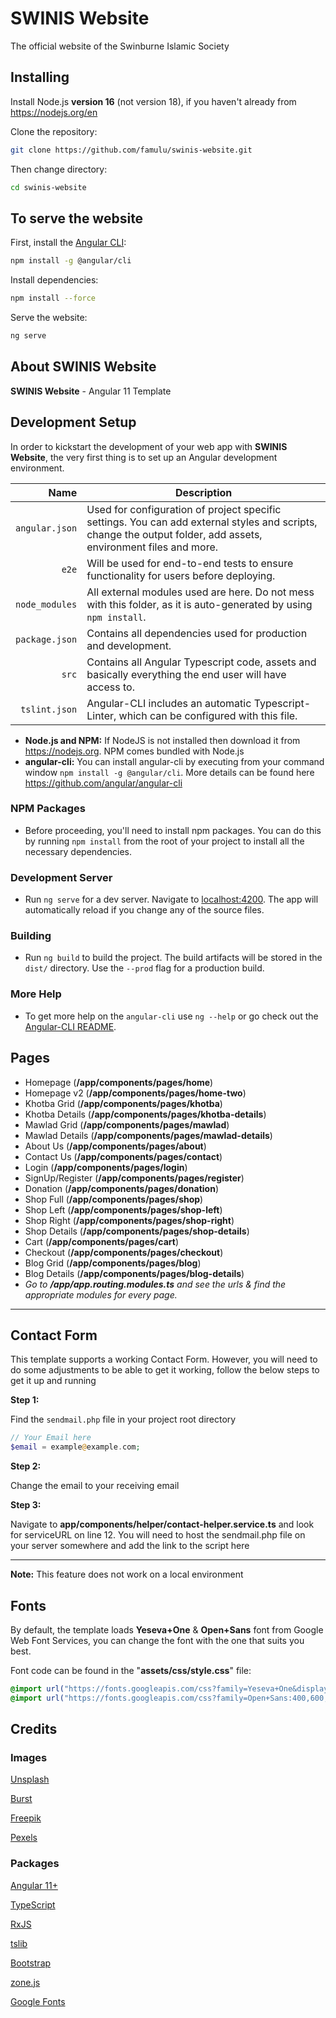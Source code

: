 # SWINIS Website

The official website of the Swinburne Islamic Society

## Installing

Install Node.js **version 16** (not version 18), if you haven't already from <https://nodejs.org/en>

Clone the repository:

```sh
git clone https://github.com/famulu/swinis-website.git
```

Then change directory:

```sh
cd swinis-website
```

## To serve the website

First, install the [Angular CLI](https://angular.io/cli):

```sh
npm install -g @angular/cli
```

Install dependencies:

```sh
npm install --force
```

Serve the website:

```sh
ng serve
```

## About SWINIS Website

**SWINIS Website** - Angular 11 Template

## Development Setup

In order to kickstart the development of your web app with **SWINIS Website**, the very first thing is to set up an Angular development
environment.

|           Name | Description                                                                                                                                                     |
|---------------:|-----------------------------------------------------------------------------------------------------------------------------------------------------------------|
| `angular.json` | Used for configuration of project specific settings. You can add external styles and scripts, change the output folder, add assets, environment files and more. |
|          `e2e` | Will be used for end-to-end tests to ensure functionality for users before deploying.                                                                           |
| `node_modules` | All external modules used are here. Do not mess with this folder, as it is auto-generated by using `npm install`.                                               |
| `package.json` | Contains all dependencies used for production and development.                                                                                                  |
|          `src` | Contains all Angular Typescript code, assets and basically everything the end user will have access to.                                                         |
|  `tslint.json` | Angular-CLI includes an automatic Typescript-Linter, which can be configured with this file.                                                                    |

- **Node.js and NPM:** If NodeJS is not installed then download it from <https://nodejs.org>. NPM comes bundled with Node.js
- **angular-cli:** You can install angular-cli by executing from your command window `npm install -g @angular/cli`. More details can be found here <https://github.com/angular/angular-cli>

### NPM Packages

- Before proceeding, you'll need to install npm packages. You can do this
  by running `npm install` from the root of your project to install all
  the necessary dependencies.

### Development Server

- Run `ng serve` for a dev server. Navigate to [localhost:4200](http://localhost:4200). The app will automatically reload if you change any of the source files.

### Building

- Run `ng build` to build the project. The build artifacts will be
  stored in the `dist/` directory. Use the `--prod` flag for a
  production build.

### More Help

- To get more help on the `angular-cli` use `ng --help` or go check out the [Angular-CLI README](https://github.com/angular/angular-cli/blob/master/README.md).

## Pages

- Homepage (**/app/components/pages/home**)
- Homepage v2 (**/app/components/pages/home-two**)
- Khotba Grid (**/app/components/pages/khotba**)
- Khotba Details (**/app/components/pages/khotba-details**)
- Mawlad Grid (**/app/components/pages/mawlad**)
- Mawlad Details (**/app/components/pages/mawlad-details**)
- About Us (**/app/components/pages/about**)
- Contact Us (**/app/components/pages/contact**)
- Login (**/app/components/pages/login**)
- SignUp/Register (**/app/components/pages/register**)
- Donation (**/app/components/pages/donation**)
- Shop Full (**/app/components/pages/shop**)
- Shop Left (**/app/components/pages/shop-left**)
- Shop Right (**/app/components/pages/shop-right**)
- Shop Details (**/app/components/pages/shop-details**)
- Cart (**/app/components/pages/cart**)
- Checkout (**/app/components/pages/checkout**)
- Blog Grid (**/app/components/pages/blog**)
- Blog Details (**/app/components/pages/blog-details**)
- _Go to **/app/app.routing.modules.ts** and see the urls & find the
  appropriate modules for every page._

---

## Contact Form

This template supports a working Contact Form. However, you will need to
do some adjustments to be able to get it working, follow the below steps
to get it up and running

**Step 1:**

Find the `sendmail.php` file in your project root directory

```php
// Your Email here
$email = example@example.com;
```

**Step 2:**

Change the email to your receiving email

**Step 3:**

Navigate to **app/components/helper/contact-helper.service.ts** and look
for serviceURL on line 12. You will need to host the sendmail.php file
on your server somewhere and add the link to the script here

------------------------------------------------------------------------

**Note:** This feature does not work on a local environment

## Fonts

By default, the template loads **Yeseva+One** & **Open+Sans** font from
Google Web Font Services, you can change the font with the one that
suits you best.

Font code can be found in the "**assets/css/style.css**" file:

```css
@import url("https://fonts.googleapis.com/css?family=Yeseva+One&display=swap");
@import url("https://fonts.googleapis.com/css?family=Open+Sans:400,600,700&display=swap");
```

## Credits

### Images

[Unsplash](https://unsplash.com/)

[Burst](https://burst.shopify.com/)

[Freepik](https://www.freepik.com/)

[Pexels](https://www.pexels.com/)

### Packages

[Angular 11+](https://angular.io/)

[TypeScript](https://www.npmjs.com/package/typescript)

[RxJS](https://www.npmjs.com/package/rxjs)

[tslib](https://www.npmjs.com/package/tslib)

[Bootstrap](https://getbootstrap.com/docs/4.3/getting-started/download/#npm)

[zone.js](https://www.npmjs.com/package/zone.js)

[Google Fonts](https://fonts.google.com/)
